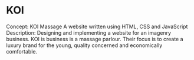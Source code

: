 # KOI
Concept: KOI Massage
A website written using HTML, CSS and JavaScript
Description:
Designing and implementing a website for an imagenry business. 
KOI is business is a massage parlour. Their focus is to create a luxury brand for the young, quality concerned and economically comfortable. 
